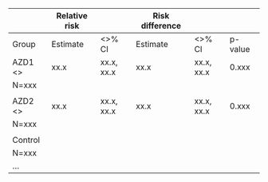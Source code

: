 |                    | Relative risk |            | Risk difference |            |         |
| ------------------ | ------------- | ---------- | --------------- | ---------- | ------- |
| Group              | Estimate      | <<x>>% CI  | Estimate        | <<x>>% CI  | p-value |
| AZD1 <<low dose>>  | xx.x          | xx.x, xx.x | xx.x            | xx.x, xx.x | 0.xxx   |
| N=xxx              |               |            |
|                    |               |            |                 |            |         |
| AZD2 <<high dose>> | xx.x          | xx.x, xx.x | xx.x            | xx.x, xx.x | 0.xxx   |
| N=xxx              |               |            |
|                    |               |            |                 |            |         |
| Control            |               |            |                 |            |         |
| N=xxx              |               |            |
| …                  |               |            |                 |            |         |